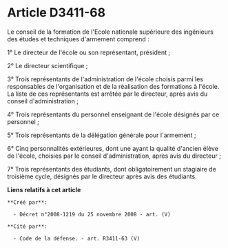 # Article D3411-68

Le conseil de la formation de l'Ecole nationale supérieure des ingénieurs des études et techniques d'armement comprend :

1° Le directeur de l'école ou son représentant, président ;

2° Le directeur scientifique ;

3° Trois représentants de l'administration de l'école choisis parmi les responsables de l'organisation et de la réalisation
des formations à l'école. La liste de ces représentants est arrêtée par le directeur, après avis du conseil
d'administration ;

4° Trois représentants du personnel enseignant de l'école désignés par ce personnel ;

5° Trois représentants de la délégation générale pour l'armement ;

6° Cinq personnalités extérieures, dont une ayant la qualité d'ancien élève de l'école, choisies par le conseil
d'administration, après avis du directeur ;

7° Trois représentants des étudiants, dont obligatoirement un stagiaire de troisième cycle, désignés par le directeur après
avis des étudiants.

**Liens relatifs à cet article**

	**Créé par**:

	  - Décret n°2008-1219 du 25 novembre 2008 - art. (V)

	**Cité par**:

	  - Code de la défense. - art. R3411-63 (V)
